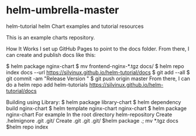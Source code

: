 # helm-umbrella-master

helm-tutorial
helm Chart examples and tutorial resources

This is an example charts repository.

How It Works
I set up GitHub Pages to point to the docs folder. From there, I can create and publish docs like this:

$ helm package nginx-chart
$ mv frontend-nginx-*.tgz docs/
$ helm repo index docs --url https://silvinux.github.io/helm-tutorial/docs
$ git add --all
$ git commit -am "Release Version "
$ git push origin master
From there, I can do a helm repo add helm-tutorials https://silvinux.github.io/helm-tutorial/docs

Building using Library:
$ helm package library-chart 
$ helm dependency build nginx-chart
$ helm template nginx-chart nginx-chart
$ helm package nginx-chart
For example
In the root directory helm-repository Create .helmignore .git .git/
Create .git .git .git/
$helm package .; mv *.tgz docs $helm repo index
